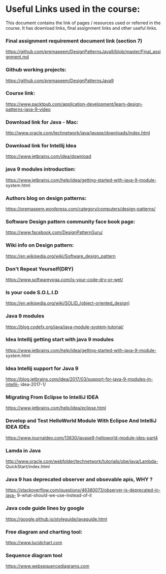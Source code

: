 # Useful Links used in the course:
This document contains the link of pages / resources used or referred in the course. It has download links, final assignment links and other useful links. 

### Final assignment requirement document link (section 7)
https://github.com/premaseem/DesignPatternsJava9/blob/master/Final_assignment.md

### Github working projects:
https://github.com/premaseem/DesignPatternsJava9

### Course link: 
https://www.packtpub.com/application-development/learn-design-patterns-java-9-video

### Download link for Java - Mac:
http://www.oracle.com/technetwork/java/javase/downloads/index.html

### Download link for Intellij Idea
https://www.jetbrains.com/idea/download

### java 9 modules introduction:
https://www.jetbrains.com/help/idea/getting-started-with-java-9-module- system.html

### Authors blog on design patterns:
https://premaseem.wordpress.com/category/computers/design-patterns/

### Software Design pattern community face book page:
https://www.facebook.com/DesignPatternGuru/

### Wiki info on Design pattern:
https://en.wikipedia.org/wiki/Software_design_pattern

### Don’t Repeat Yourself(DRY)
https://www.softwareyoga.com/is-your-code-dry-or-wet/

### Is your code S.O.L.I.D
https://en.wikipedia.org/wiki/SOLID_(object-oriented_design)

### Java 9 modules
https://blog.codefx.org/java/java-module-system-tutorial/

### Idea Intellij getting start with java 9 modules
https://www.jetbrains.com/help/idea/getting-started-with-java-9-module- system.html

### Idea Intellij support for Java 9
https://blog.jetbrains.com/idea/2017/03/support-for-java-9-modules-in-intellij- idea-2017-1/

### Migrating From Eclipse to IntelliJ IDEA 
https://www.jetbrains.com/help/idea/eclipse.html

### Develop and Test HelloWorld Module With Eclipse And IntelliJ IDEA IDEs
https://www.journaldev.com/13630/javase9-helloworld-module-ides-part4

### Lamda in Java
http://www.oracle.com/webfolder/technetwork/tutorials/obe/java/Lambda- QuickStart/index.html
                   
### Java 9 has deprecated observer and obsevable apis, WHY ?
https://stackoverflow.com/questions/46380073/observer-is-deprecated-in-java- 9-what-should-we-use-instead-of-it

### Java code guide lines by google
https://google.github.io/styleguide/javaguide.html

### Free diagram and charting tool:
https://www.lucidchart.com

### Sequence diagram tool 
https://www.websequencediagrams.com